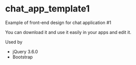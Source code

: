 # chat_app_template1
Example of front-end design for chat application #1

You can download it and use it easily in your apps and edit it.

Used by
- jQuery 3.6.0
- Bootstrap
